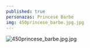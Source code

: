 ```yaml
---
published: true
personazas: Princesė Barbė
img: 450princese_barbe.jpg.jpg
---
```

![450princese_barbe.jpg.jpg]({{site.baseurl}}/img/personazai/450princese_barbe.jpg.jpg)

